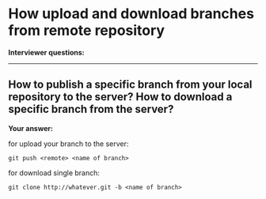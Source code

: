 # How upload and download branches from remote repository

**Interviewer questions:**

---
How to publish a specific branch from your local repository to the server?
How to download a specific branch from the server?
---

**Your answer:**

for upload your branch to the server:
```
git push <remote> <name of branch>
```
for download single branch:
```
git clone http://whatever.git -b <name of branch>
```
